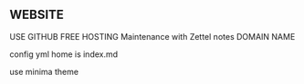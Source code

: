 ## WEBSITE

USE GITHUB FREE HOSTING
Maintenance with Zettel notes
DOMAIN NAME

config yml
home is index.md

use minima theme